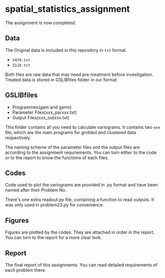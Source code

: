 # spatial_statistics_assignment
The assignment is now completed.

## Data
The Original data is included in this repository in `txt` format.

- `V470.txt`
- `Z118.txt`

Both files are raw data that may need pre-treatment before investigation. Treated data is stored in GSLIBfiles folder in `dat` format.

## GSLIBfiles

- Programmes(gam and gamv)
- Parameter Files(xxx_parxxx.txt)
- Output Files(xxx_outxxx.txt)

This folder contains all you need to calculate variograms. It contains two `exe` file, which are the main programs for gridded and clustered data respectively.

The naming scheme of the parameter files and the output files are according to the assignment requriements. You can turn either to the code or to the report to know the functions of each files.

## Codes
Code used to plot the variograms are provided in .py format and have been named after their Problem No.

There's one extra readout.py file, containing a function to read outputs. It was only used in problem23.py for convenience.

## Figures
Figures are plotted by the codes. They are attached in order in the report. You can turn to the report for a more clear look.

## Report
The final report of this assignments. You can read detailed requirements of each problem there.